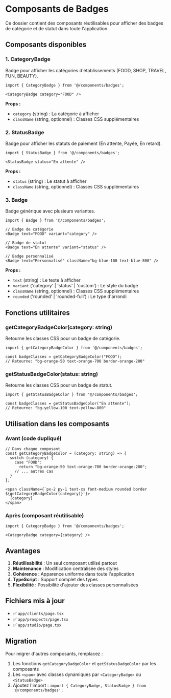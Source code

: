 # Composants de Badges

Ce dossier contient des composants réutilisables pour afficher des badges de catégorie et de statut dans toute l'application.

## Composants disponibles

### 1. CategoryBadge
Badge pour afficher les catégories d'établissements (FOOD, SHOP, TRAVEL, FUN, BEAUTY).

```tsx
import { CategoryBadge } from '@/components/badges';

<CategoryBadge category="FOOD" />
```

**Props :**
- `category` (string) : La catégorie à afficher
- `className` (string, optionnel) : Classes CSS supplémentaires

### 2. StatusBadge
Badge pour afficher les statuts de paiement (En attente, Payée, En retard).

```tsx
import { StatusBadge } from '@/components/badges';

<StatusBadge status="En attente" />
```

**Props :**
- `status` (string) : Le statut à afficher
- `className` (string, optionnel) : Classes CSS supplémentaires

### 3. Badge
Badge générique avec plusieurs variantes.

```tsx
import { Badge } from '@/components/badges';

// Badge de catégorie
<Badge text="FOOD" variant="category" />

// Badge de statut
<Badge text="En attente" variant="status" />

// Badge personnalisé
<Badge text="Personnalisé" className="bg-blue-100 text-blue-800" />
```

**Props :**
- `text` (string) : Le texte à afficher
- `variant` ('category' | 'status' | 'custom') : Le style du badge
- `className` (string, optionnel) : Classes CSS supplémentaires
- `rounded` ('rounded' | 'rounded-full') : Le type d'arrondi

## Fonctions utilitaires

### getCategoryBadgeColor(category: string)
Retourne les classes CSS pour un badge de catégorie.

```tsx
import { getCategoryBadgeColor } from '@/components/badges';

const badgeClasses = getCategoryBadgeColor("FOOD");
// Retourne: "bg-orange-50 text-orange-700 border-orange-200"
```

### getStatusBadgeColor(status: string)
Retourne les classes CSS pour un badge de statut.

```tsx
import { getStatusBadgeColor } from '@/components/badges';

const badgeClasses = getStatusBadgeColor("En attente");
// Retourne: "bg-yellow-100 text-yellow-800"
```

## Utilisation dans les composants

### Avant (code dupliqué)
```tsx
// Dans chaque composant
const getCategoryBadgeColor = (category: string) => {
  switch (category) {
    case "FOOD":
      return "bg-orange-50 text-orange-700 border-orange-200";
    // ... autres cas
  }
};

<span className={`px-2 py-1 text-xs font-medium rounded border ${getCategoryBadgeColor(category)}`}>
  {category}
</span>
```

### Après (composant réutilisable)
```tsx
import { CategoryBadge } from '@/components/badges';

<CategoryBadge category={category} />
```

## Avantages

1. **Réutilisabilité** : Un seul composant utilisé partout
2. **Maintenance** : Modification centralisée des styles
3. **Cohérence** : Apparence uniforme dans toute l'application
4. **TypeScript** : Support complet des types
5. **Flexibilité** : Possibilité d'ajouter des classes personnalisées

## Fichiers mis à jour

- ✅ `app/clients/page.tsx`
- ✅ `app/prospects/page.tsx`
- ✅ `app/studio/page.tsx`

## Migration

Pour migrer d'autres composants, remplacez :

1. Les fonctions `getCategoryBadgeColor` et `getStatusBadgeColor` par les composants
2. Les `<span>` avec classes dynamiques par `<CategoryBadge>` ou `<StatusBadge>`
3. Ajoutez l'import : `import { CategoryBadge, StatusBadge } from '@/components/badges';`
